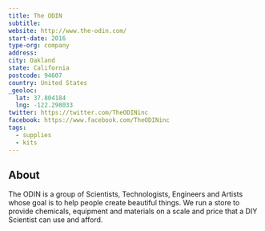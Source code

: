 ```yaml
---
title: The ODIN
subtitle:
website: http://www.the-odin.com/
start-date: 2016
type-org: company
address:
city: Oakland
state: California
postcode: 94607
country: United States
_geoloc:
  lat: 37.804184
  lng: -122.298033
twitter: https://twitter.com/TheODINinc
facebook: https://www.facebook.com/TheODINinc
tags:
  - supplies
  - kits
---
```


## About
The ODIN is a group of Scientists, Technologists, Engineers and Artists whose goal is to help people create beautiful things. We run a store to provide chemicals, equipment and materials on a scale and price that a DIY Scientist can use and afford.
